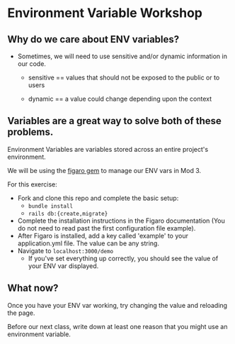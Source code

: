 # Environment Variable Workshop

## Why do we care about ENV variables?

- Sometimes, we will need to use sensitive and/or dynamic information in our code.

  - sensitive == values that should not be exposed to the public or to users

  - dynamic == a value could change depending upon the context

## Variables are a great way to solve both of these problems.

Environment Variables</strong> are variables stored across an entire project's environment.

We will be using the [figaro gem](https://github.com/laserlemon/figaro) to manage our ENV vars in Mod 3.

For this exercise:
- Fork and clone this repo and complete the basic setup:
  - `bundle install`
  - `rails db:{create,migrate}`
- Complete the installation instructions in the Figaro documentation (You do not need to read past the first configuration file example).
- After Figaro is installed, add a key called 'example' to your application.yml file. The value can be any string.
- Navigate to `localhost:3000/demo` 
  - If you've set everything up correctly, you should see the value of your ENV var displayed.

## What now?

Once you have your ENV var working, try changing the value and reloading the page.

Before our next class, write down at least one reason that you might use an environment variable.

